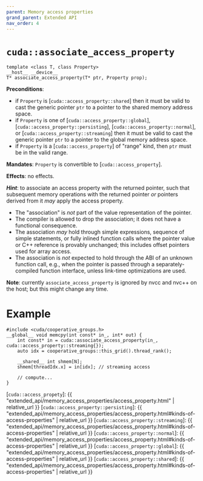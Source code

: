 ```yaml
---
parent: Memory access properties
grand_parent: Extended API
nav_order: 4
---
```


# `cuda::associate_access_property`

```cuda
template <class T, class Property>
__host__ __device__
T* associate_access_property(T* ptr, Property prop);
```

**Preconditions**:
* if `Property` is [`cuda::access_property::shared`] then it must be valid to cast the generic pointer `ptr` to a pointer to the shared memory address space.
* if `Property` is one of [`cuda::access_property::global`], [`cuda::access_property::persisting`], [`cuda::access_property::normal`], or [`cuda::access_property::streaming`] then it must be valid to cast the generic pointer `ptr` to a pointer to the global memory address space.
* if `Property` is a [`cuda::access_property`] of "range" kind, then `ptr` must be in the valid range.

**Mandates**: `Property` is convertible to [`cuda::access_property`].

**Effects**: no effects.

**_Hint_**: to associate an access property with the returned pointer, such that subsequent memory operations with the returned pointer _or_ pointers derived from it _may_ apply the access property.

  * The "association" is _not_ part of the value representation of the pointer.
  * The compiler is allowed to drop the association; it does not have a functional consequence.
  * The association _may_ hold through simple expressions, sequence of simple statements, or fully inlined function calls where the pointer value or C++ reference is provably unchanged; this includes offset pointers used for array access.
  * The association is _not_ expected to hold through the ABI of an unknown function call, e.g., when the pointer is passed through a separately-compiled function interface, unless link-time optimizations are used.

**Note**: currently `associate_access_property` is ignored by nvcc and nvc++ on the host; but this might change any time.

# Example

```cuda
#include <cuda/cooperative_groups.h>
__global__ void memcpy(int const* in_, int* out) {
    int const* in = cuda::associate_access_property(in_, cuda::access_property::streaming{});
    auto idx = cooperative_groups::this_grid().thread_rank();

    __shared__ int shmem[N];
    shmem[threadIdx.x] = in[idx]; // streaming access

    // compute...
}
```

[`cuda::access_propety`]: {{ "extended_api/memory_access_properties/access_property.html" | relative_url }}
[`cuda::access_property::persisting`]: {{ "extended_api/memory_access_properties/access_property.html#kinds-of-access-properties" | relative_url }}
[`cuda::access_property::streaming`]: {{ "extended_api/memory_access_properties/access_property.html#kinds-of-access-properties" | relative_url }}
[`cuda::access_property::normal`]: {{ "extended_api/memory_access_properties/access_property.html#kinds-of-access-properties" | relative_url }}
[`cuda::access_property::global`]: {{ "extended_api/memory_access_properties/access_property.html#kinds-of-access-properties" | relative_url }}
[`cuda::access_property::shared`]: {{ "extended_api/memory_access_properties/access_property.html#kinds-of-access-properties" | relative_url }}
